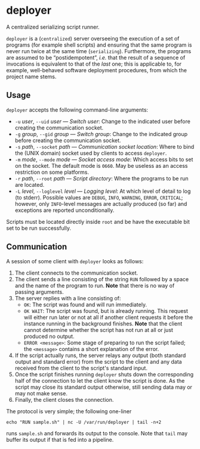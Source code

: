 # deployer

A centralized serializing script runner.

`deployer` is a (`centralized`) server overseeing the execution of a set of
programs (for example shell scripts) and ensuring that the same program is
never run twice at the same time (`serializing`). Furthermore, the programs
are assumed to be “postidempotent”, _i.e._ that the result of a sequence of
invocations is equivalent to that of the *last* one; this is applicable to,
for example, well-behaved software deployment procedures, from which the
project name stems.

## Usage

`deployer` accepts the following command-line arguments:

  - `-u` *user*, `--uid` *user* — *Switch user*: Change to the indicated user
    before creating the communication socket.
  - `-g` *group*, `--gid` *group* — *Switch group*: Change to the indicated
    group before creating the communication socket.
  - `-s` *path*, `--socket` *path* — *Communication socket location*: Where
    to bind the (UNIX domain) socket used by clients to access `deployer`.
  - `-m` *mode*, `--mode` *mode* — *Socket access mode*: Which access bits to
    set on the socket. The default mode is `0660`. May be useless as an
    access restriction on some platforms.
  - `-r` *path*, `--root` *path* — *Script directory*: Where the programs to
    be run are located.
  - `-L` *level*, `--loglevel` *level* — *Logging level*: At which level of
    detail to log (to stderr). Possible values are `DEBUG`, `INFO`,
    `WARNING`, `ERROR`, `CRITICAL`; however, only `INFO`-level messages are
    actually produced (so far) and exceptions are reported unconditionally.

Scripts must be located directly inside `root` and be have the executable bit
set to be run successfully.

## Communication

A session of some client with `deployer` looks as follows:

 1. The client connects to the communication socket.
 2. The client sends a line consisting of the string `RUN` followed by a
    space and the name of the program to run. **Note** that there is no way
    of passing arguments.
 3. The server replies with a line consisting of:
      - `OK`: The script was found and will run immediately.
      - `OK WAIT`: The script was found, but is already running. This request
        will either run later or not at all if another client requests it
        before the instance running in the background finishes. **Note** that
        the client cannot determine whether the script has not run at all or
        just produced no output.
      - `ERROR <message>`: Some stage of preparing to run the script failed;
        the `<message>` contains a short explanation of the error.
 4. If the script actually runs, the server relays any output (both standard
    output and standard error) from the script to the client and any data
    received from the client to the script's standard input.
 5. Once the script finishes running `deployer` shuts down the corresponding
    half of the connection to let the client know the script is done. As the
    script may close its standard output otherwise, still sending data may
    or may not make sense.
 6. Finally, the client closes the connection.

The protocol is very simple; the following one-liner

    echo "RUN sample.sh" | nc -U /var/run/deployer | tail -n+2

runs `sample.sh` and forwards its output to the console. Note that `tail`
may buffer its output if that is fed into a pipeline.
